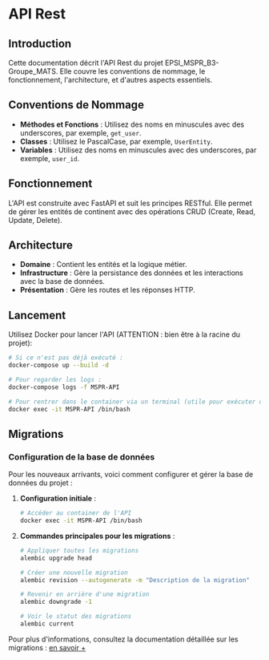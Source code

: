 # API Rest

## Introduction

Cette documentation décrit l'API Rest du projet EPSI_MSPR_B3-Groupe_MATS. Elle couvre les conventions de nommage, le fonctionnement, l'architecture, et d'autres aspects essentiels.

## Conventions de Nommage

- **Méthodes et Fonctions** : Utilisez des noms en minuscules avec des underscores, par exemple, `get_user`.
- **Classes** : Utilisez le PascalCase, par exemple, `UserEntity`.
- **Variables** : Utilisez des noms en minuscules avec des underscores, par exemple, `user_id`.

## Fonctionnement

L'API est construite avec FastAPI et suit les principes RESTful. Elle permet de gérer les entités de continent avec des opérations CRUD (Create, Read, Update, Delete).

## Architecture

- **Domaine** : Contient les entités et la logique métier.
- **Infrastructure** : Gère la persistance des données et les interactions avec la base de données.
- **Présentation** : Gère les routes et les réponses HTTP.

## Lancement

Utilisez Docker pour lancer l'API (ATTENTION : bien être à la racine du projet):

```bash
# Si ce n'est pas déjà exécuté :
docker-compose up --build -d

# Pour regarder les logs :
docker-compose logs -f MSPR-API

# Pour rentrer dans le container via un terminal (utile pour exécuter des commandes telles que alembic pour les migrations) :
docker exec -it MSPR-API /bin/bash
```

## Migrations

### Configuration de la base de données

Pour les nouveaux arrivants, voici comment configurer et gérer la base de données du projet :

1. **Configuration initiale** :

   ```bash
   # Accéder au container de l'API
   docker exec -it MSPR-API /bin/bash
   ```

2. **Commandes principales pour les migrations** :

   ```bash
   # Appliquer toutes les migrations
   alembic upgrade head

   # Créer une nouvelle migration
   alembic revision --autogenerate -m "Description de la migration"
   
   # Revenir en arrière d'une migration
   alembic downgrade -1
   
   # Voir le statut des migrations
   alembic current
   ```

Pour plus d'informations, consultez la documentation détaillée sur les migrations : [en savoir +](docs/migrations.md)
